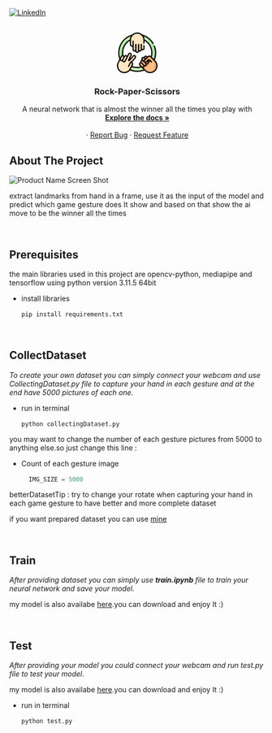 <!-- Improved compatibility of back to top link: See: https://github.com/othneildrew/Best-README-Template/pull/73 -->
<a name="readme-top"></a>
<!--
*** Thanks for checking out the Best-README-Template. If you have a suggestion
*** that would make this better, please fork the repo and create a pull request
*** or simply open an issue with the tag "enhancement".
*** Don't forget to give the project a star!
*** Thanks again! Now go create something AMAZING! :D
-->



<!-- PROJECT SHIELDS -->
<!--
*** I'm using markdown "reference style" links for readability.
*** Reference links are enclosed in brackets [ ] instead of parentheses ( ).
*** See the bottom of this document for the declaration of the reference variables
*** for contributors-url, forks-url, etc. This is an optional, concise syntax you may use.
*** https://www.markdownguide.org/basic-syntax/#reference-style-links
-->

[![LinkedIn][linkedin-shield]][linkedin-url]



<!-- PROJECT LOGO -->
<br />
<div align="center">
  <a href="https://github.com/othneildrew/Best-README-Template">
    <img src="images/logo.png" alt="Logo" width="80" height="80">
  </a>

  <h3 align="center">Rock-Paper-Scissors</h3>

  <p align="center">
    A neural network that is almost the winner all the times you play with
    <br />
    <a href="https://medium.com/@m.hassani4951383/create-100-winner-ai-in-rock-paper-scissors-against-you-by-neural-network-08eabe382462"><strong>Explore the docs »</strong></a>
    <br />
    <br />
    ·
    <a href="https://github.com/mahdihassani-dev/Rock-Paper-Scissors/issues/new?labels=bug&template=bug-report---.md">Report Bug</a>
    ·
    <a href="https://github.com/mahdihassani-dev/Rock-Paper-Scissors/issues/new?labels=enhancement&template=feature-request---.md">Request Feature</a>
  </p>
</div>



<!-- ABOUT THE PROJECT -->
## About The Project

![Product Name Screen Shot][product-screenshot]

extract landmarks from hand in a frame, use it as the input of the model and predict which game gesture does It show and based on that show the ai move to be the winner all the times

<br />


## Prerequisites

the main libraries used in this project are opencv-python, mediapipe and tensorflow using python version 3.11.5 64bit
* install libraries
  ```py
  pip install requirements.txt
  ```

<br />


## CollectDataset

_To create your own dataset you can simply connect your webcam and use CollectingDataset.py file to capture your hand in each gesture and at the end have 5000 pictures of each one._

* run in terminal
   ```
   python collectingDataset.py
   ```

you may want to change the number of each gesture pictures from 5000 to anything else.so just change this line :

* Count of each gesture image
   ```python
     IMG_SIZE = 5000
   ```



betterDatasetTip : try to change your rotate when capturing your hand in each game gesture to have better and more complete dataset

if you want prepared dataset you can use <a href="https://www.kaggle.com/datasets/mahdihassani83/rock-paper-scissors-points">mine</a>

<br />


## Train

_After providing dataset you can simply use **train.ipynb** file to train your neural network and save your model._

my model is also availabe <a href="https://www.kaggle.com/models/mahdihassani83/rock-paper-scissors-model">here</a>.you can download and enjoy It :)

<br />

## Test

_After providing your model you could connect your webcam and run test.py file to test your model._

my model is also availabe <a href="https://www.kaggle.com/models/mahdihassani83/rock-paper-scissors-model">here</a>.you can download and enjoy It :)

* run in terminal
   ```
   python test.py
   ```


<!-- MARKDOWN LINKS & IMAGES -->
<!-- https://www.markdownguide.org/basic-syntax/#reference-style-links -->
[linkedin-shield]: https://img.shields.io/badge/-LinkedIn-black.svg?style=for-the-badge&logo=linkedin&colorB=555
[linkedin-url]: https://www.linkedin.com/in/mahdi-hassani-939602255/
[product-screenshot]: demo/play.gif
